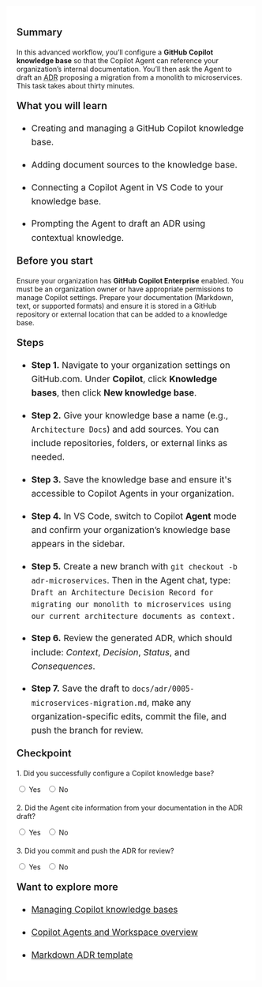 ﻿---
Title: Context augmented agent
Source: insert.sql
---
<div class="container" style="max-width:960px;background:#ffffff;padding:20px;"> <!-- Summary --> <p style="font-weight:600;font-size:1.25rem;">Summary</p> <p> In this advanced workflow, you’ll configure a <strong>GitHub Copilot knowledge base</strong> so that the Copilot Agent can reference your organization’s internal documentation. You’ll then ask the Agent to draft an <abbr title="Architecture Decision Record">ADR</abbr> proposing a migration from a monolith to microservices. This task takes about thirty minutes.</p> <!-- What you will learn --> <p style="font-weight:600;font-size:1.25rem;">What you will learn</p> <ul style="font-size:1.1rem;line-height:1.6;"> <li><p>Creating and managing a GitHub Copilot knowledge base.</p></li> <li><p>Adding document sources to the knowledge base.</p></li> <li><p>Connecting a Copilot Agent in VS&nbsp;Code to your knowledge base.</p></li> <li><p>Prompting the Agent to draft an ADR using contextual knowledge.</p></li> </ul> <!-- Before you start --> <p style="font-weight:600;font-size:1.25rem;">Before you start</p> <p> Ensure your organization has <strong>GitHub Copilot Enterprise</strong> enabled. You must be an organization owner or have appropriate permissions to manage Copilot settings. Prepare your documentation (Markdown, text, or supported formats) and ensure it is stored in a GitHub repository or external location that can be added to a knowledge base.</p> <!-- Steps --> <p style="font-weight:600;font-size:1.25rem;">Steps</p> <ul style="font-size:1.1rem;line-height:1.6;"> <li> <p><strong>Step&nbsp;1.</strong> Navigate to your organization settings on GitHub.com. Under <strong>Copilot</strong>, click <strong>Knowledge bases</strong>, then click <strong>New knowledge base</strong>.</p> </li> <li> <p><strong>Step&nbsp;2.</strong> Give your knowledge base a name (e.g., <code>Architecture Docs</code>) and add sources. You can include repositories, folders, or external links as needed.</p> </li> <li> <p><strong>Step&nbsp;3.</strong> Save the knowledge base and ensure it's accessible to Copilot Agents in your organization.</p> </li> <li> <p><strong>Step&nbsp;4.</strong> In VS&nbsp;Code, switch to Copilot <strong>Agent</strong> mode and confirm your organization’s knowledge base appears in the sidebar.</p> </li> <li> <p><strong>Step&nbsp;5.</strong> Create a new branch with <code>git checkout -b adr-microservices</code>. Then in the Agent chat, type: <br> <code>Draft an Architecture Decision Record for migrating our monolith to microservices using our current architecture documents as context.</code> </p> </li> <li> <p><strong>Step&nbsp;6.</strong> Review the generated ADR, which should include: <em>Context</em>, <em>Decision</em>, <em>Status</em>, and <em>Consequences</em>.</p> </li> <li> <p><strong>Step&nbsp;7.</strong> Save the draft to <code>docs/adr/0005-microservices-migration.md</code>, make any organization-specific edits, commit the file, and push the branch for review.</p> </li> </ul> <!-- Checkpoint --> <p style="font-weight:600;font-size:1.25rem;">Checkpoint</p> <div style="margin-top:20px;"> <p>1.&nbsp;Did you successfully configure a Copilot knowledge base?</p> <input type="radio" name="q1"> Yes&nbsp;&nbsp; <input type="radio" name="q1"> No </div> <div style="margin-top:20px;"> <p>2.&nbsp;Did the Agent cite information from your documentation in the ADR draft?</p> <input type="radio" name="q2"> Yes&nbsp;&nbsp; <input type="radio" name="q2"> No </div> <div style="margin-top:20px;"> <p>3.&nbsp;Did you commit and push the ADR for review?</p> <input type="radio" name="q3"> Yes&nbsp;&nbsp; <input type="radio" name="q3"> No </div> <!-- Explore more --> <p style="font-weight:600;font-size:1.25rem;">Want to explore more</p> <ul style="font-size:1.1rem;line-height:1.6;"> <li><p><a href="https://docs.github.com/en/enterprise-cloud@latest/copilot/customizing-copilot/managing-copilot-knowledge-bases" target="_blank">Managing Copilot knowledge bases</a></p></li> <li><p><a href="https://githubnext.com/projects/copilot-workspace" target="_blank">Copilot Agents and Workspace overview</a></p></li> <li><p><a href="https://adr.github.io/madr/" target="_blank">Markdown ADR template</a></p></li> </ul> </div>

